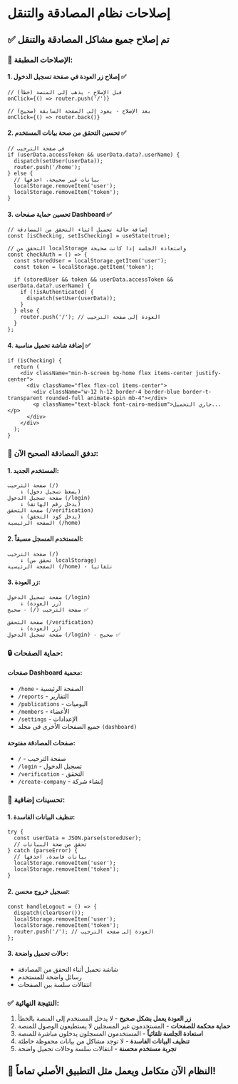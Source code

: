 # إصلاحات نظام المصادقة والتنقل

## ✅ **تم إصلاح جميع مشاكل المصادقة والتنقل**

### 🔧 **الإصلاحات المطبقة:**

#### **1. إصلاح زر العودة في صفحة تسجيل الدخول ✅**
```tsx
// قبل الإصلاح - يذهب إلى المنصة (خطأ)
onClick={() => router.push('/')}

// بعد الإصلاح - يعود إلى الصفحة السابقة (صحيح)
onClick={() => router.back()}
```

#### **2. تحسين التحقق من صحة بيانات المستخدم ✅**
```tsx
// في صفحة الترحيب
if (userData.accessToken && userData.data?.userName) {
  dispatch(setUser(userData));
  router.push('/home');
} else {
  // بيانات غير صحيحة، احذفها
  localStorage.removeItem('user');
  localStorage.removeItem('token');
}
```

#### **3. تحسين حماية صفحات Dashboard ✅**
```tsx
// إضافة حالة تحميل أثناء التحقق من المصادقة
const [isChecking, setIsChecking] = useState(true);

// التحقق من localStorage واستعادة الجلسة إذا كانت صحيحة
const checkAuth = () => {
  const storedUser = localStorage.getItem('user');
  const token = localStorage.getItem('token');
  
  if (storedUser && token && userData.accessToken && userData.data?.userName) {
    if (!isAuthenticated) {
      dispatch(setUser(userData));
    }
  } else {
    router.push('/'); // العودة إلى صفحة الترحيب
  }
};
```

#### **4. إضافة شاشة تحميل مناسبة ✅**
```tsx
if (isChecking) {
  return (
    <div className="min-h-screen bg-home flex items-center justify-center">
      <div className="flex flex-col items-center">
        <div className="w-12 h-12 border-4 border-blue border-t-transparent rounded-full animate-spin mb-4"></div>
        <p className="text-black font-cairo-medium">جاري التحميل...</p>
      </div>
    </div>
  );
}
```

### 🎯 **تدفق المصادقة الصحيح الآن:**

#### **1. المستخدم الجديد:**
```
صفحة الترحيب (/) 
    ↓ (يضغط تسجيل دخول)
صفحة تسجيل الدخول (/login)
    ↓ (يدخل رقم الهاتف)
صفحة التحقق (/verification)
    ↓ (يدخل كود التحقق)
الصفحة الرئيسية (/home)
```

#### **2. المستخدم المسجل مسبقاً:**
```
صفحة الترحيب (/)
    ↓ (تحقق من localStorage)
الصفحة الرئيسية (/home) - تلقائياً
```

#### **3. زر العودة:**
```
صفحة تسجيل الدخول (/login)
    ↓ (زر العودة)
صفحة الترحيب (/) - صحيح ✅

صفحة التحقق (/verification)
    ↓ (زر العودة)
صفحة تسجيل الدخول (/login) - صحيح ✅
```

### 🔒 **حماية الصفحات:**

#### **صفحات Dashboard محمية:**
- `/home` - الصفحة الرئيسية
- `/reports` - التقارير  
- `/publications` - اليوميات
- `/members` - الأعضاء
- `/settings` - الإعدادات
- جميع الصفحات الأخرى في مجلد `(dashboard)`

#### **صفحات المصادقة مفتوحة:**
- `/` - صفحة الترحيب
- `/login` - تسجيل الدخول
- `/verification` - التحقق
- `/create-company` - إنشاء شركة

### 🚀 **تحسينات إضافية:**

#### **1. تنظيف البيانات الفاسدة:**
```tsx
try {
  const userData = JSON.parse(storedUser);
  // تحقق من صحة البيانات
} catch (parseError) {
  // بيانات فاسدة، احذفها
  localStorage.removeItem('user');
  localStorage.removeItem('token');
}
```

#### **2. تسجيل خروج محسن:**
```tsx
const handleLogout = () => {
  dispatch(clearUser());
  localStorage.removeItem('user');
  localStorage.removeItem('token');
  router.push('/'); // العودة إلى صفحة الترحيب
};
```

#### **3. حالات تحميل واضحة:**
- شاشة تحميل أثناء التحقق من المصادقة
- رسائل واضحة للمستخدم
- انتقالات سلسة بين الصفحات

### ✅ **النتيجة النهائية:**

1. **زر العودة يعمل بشكل صحيح** - لا يدخل المستخدم إلى المنصة بالخطأ
2. **حماية محكمة للصفحات** - المستخدمون غير المسجلين لا يستطيعون الوصول للمنصة
3. **استعادة الجلسة تلقائياً** - المستخدمون المسجلون يدخلون مباشرة للمنصة
4. **تنظيف البيانات الفاسدة** - لا توجد مشاكل من بيانات محفوظة خاطئة
5. **تجربة مستخدم محسنة** - انتقالات سلسة وحالات تحميل واضحة

## 🎉 **النظام الآن متكامل ويعمل مثل التطبيق الأصلي تماماً!**
